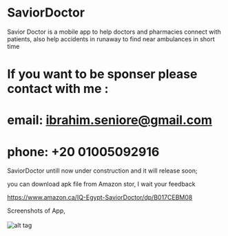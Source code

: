# SaviorDoctor
Savior Doctor is a mobile app to help doctors and pharmacies connect with patients, also help accidents in runaway to find near ambulances in short time

# If you want to be sponser please contact with me :
# email: ibrahim.seniore@gmail.com
# phone: +20 01005092916

SaviorDoctor untill now under construction and it will release soon;


you can download apk file from Amazon stor, I wait your feedback

https://www.amazon.ca/IQ-Egypt-SaviorDoctor/dp/B017CEBM08


Screenshots of App, 
                                                                                                                                
![alt tag](https://raw.githubusercontent.com/ibrahim1hero1/SaviorDoctor/master/readme/saviordoctor.png)








